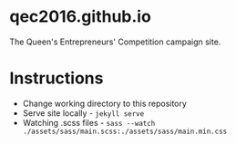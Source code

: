 # qec2016.github.io
The Queen's Entrepreneurs' Competition campaign site.

# Instructions
- Change working directory to this repository
- Serve site locally - `jekyll serve`
- Watching .scss files - `sass --watch ./assets/sass/main.scss:./assets/sass/main.min.css`
